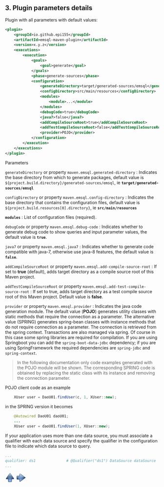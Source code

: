 ## 3. Plugin parameters details

Plugin with all parameters with default values:

~~~xml
<plugin>
    <groupId>io.github.epi155</groupId>
    <artifactId>emsql-maven-plugin</artifactId>
    <version>x.y.z</version>
    <executions>
        <execution>
            <goals>
                <goal>generate</goal>
            </goals>
            <phase>generate-sources</phase>
            <configuration>
                <generateDirectory>target/generated-sources/emsql</generateDirectory>
                <configDirectory>src/main/resources</configDirectory>
                <modules>
                    <module>...</module>
                </modules>
                <debugCode>true</debugCode>
                <java7>false</java7>
                <addCompileSourceRoot>true</addCompileSourceRoot>
                <addTestCompileSourceRoot>false</addTestCompileSourceRoot>
                <provider>POJO</provider>
            </configuration>
        </execution>
    </executions>
</plugin>
~~~

Parameters

`generateDirectory` or property `maven.emsql.generated-directory`
: Indicates the base directory from which to generate packages, default value is `${project.build.directory}/generated-sources/emsql`,
ie **`target/generated-sources/emsql`**

`configDirectory` or property `maven.emsql.config-directory`
: Indicates the base directory that contains the configuration files, default value
is `${project.build.resources[0].directory}`, ie **`src/main/resources`**

**`modules`**
: List of configuration files (required).

`debugCode` or property `maven.emsql.debug-code`
: Indicates whether to generate debug code to show queries and input parameter values, the default value is **`true`**.

`java7` or property `maven.emsql.java7`
: Indicates whether to generate code compatible with java-7, otherwise use java-8 features, the default value is **`false`**.

`addCompileSourceRoot` or property `maven.emsql.add-compile-source-root`
: If set to **true** (default), adds target directory as a compile source root of this Maven project.

`addTestCompileSourceRoot` or property `maven.emsql.add-test-compile-source-root`
: If set to true, adds target directory as a test compile source root of this Maven project. Default value is **false**.

`provider` or property `maven.emsql.provider`
: Indicates the java code generation module.
The default value (**POJO**) generates utility classes with static methods that require the connection as a parameter.
The alternative value (SPRING) generates spring-bean classes with instance methods that do not require connection as a parameter.
The connection is retrieved from the spring context. Transactions are also managed via spring.
Of course in this case some spring libraries are required for compilation.
If you are using Springboot you can add the `spring-boot-data-jdbc` dependency; if you are using SpringFramework the required dependencies are `spring-jdbc` and `spring-context`.

> In the following documentation only code examples generated with the POJO module will be shown.
> The corresponding SPRING code is obtained by replacing the static class with its instance and removing the connection parameter.

POJO client code as an example

~~~java
    XUser user = DaoU01.findUser(c, 1, XUser::new);
~~~

in the SPRING version it becomes

~~~java
    @Autowired DaoU01 daoU01;
    ...
    XUser user = daoU01.findUser(1, XUser::new);
~~~

If your application uses more than one data source, you must associate a qualifier with each data source and specify the qualifier in the configuration file to indicate which data source to query.

~~~yaml
...
qualifier: ds1              # @Qualifier("ds1") DataSource dataSource
...
~~~


[![Up](go-up.png)](../README.md) [![Next](go-next.png)](ConfigYaml.md)